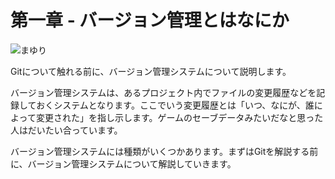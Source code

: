 第一章 - バージョン管理とはなにか
=================================

![まゆり](images/ch1/mayuri.jpg)

Gitについて触れる前に、バージョン管理システムについて説明します。

バージョン管理システムは、あるプロジェクト内でファイルの変更履歴などを記録しておくシステムとなります。ここでいう変更履歴とは「いつ、なにが、誰によって変更された」を指し示します。ゲームのセーブデータみたいだなと思った人はだいたい合っています。

バージョン管理システムには種類がいくつかあります。まずはGitを解説する前に、バージョン管理システムについて解説していきます。
